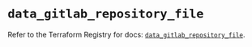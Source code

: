 # `data_gitlab_repository_file`

Refer to the Terraform Registry for docs: [`data_gitlab_repository_file`](https://registry.terraform.io/providers/gitlabhq/gitlab/16.11.0/docs/data-sources/repository_file).
